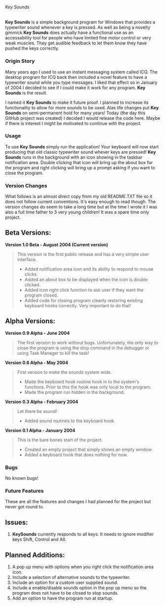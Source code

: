 ###### Key Sounds

**Key Sounds** is a simple background program for Windows that provides a typewriter sound whenever a key is pressed.
As well as being a novelty gimmick **Key Sounds** does actually have a functional use as an accessability tool for people who have limited fine motor control or very weak muscles. They get audible feedback to let them know they have pushed the keys correctly.

### Origin Story

Many years ago I used to use an instant messaging system called ICQ. The desktop program for ICQ back then included a novel feature to have a typewriter sound while you type messages. I liked that effect so in January of 2004 I decided to see if I could make it work for any program. **Key Sounds** is the result.

I named it **Key Sounds** to make it future proof. I planned to increase its functionality to allow for more sounds to be used. Alas life changes put **Key Sounds** on semi-permanent hold for many years! Today (the day this GitHub project was created) I decided I would release the code here. Maybe if there is interest I might be motivated to continue with the project.

### Usage

To use **Key Sounds** simply run the application! Your keyboard will now start producing that old classic typewriter sound whever keys are pressed! **Key Sounds** runs in the background with an icon showing in the taskbar notification area. Double clicking that icon will bring up the about box for the program and right clicking will bring up a prompt asking if you want to close the program.

### Version Changes

What follows is an almost direct copy from my old README.TXT file so it does not follow current conventions. It's easy enough to read though. The version changes do seem to take a long time but at the time I wrote it I was also a full time father to 3 very young children! It was a spare time only project.

## Beta Versions:

**Version 1.0 Beta - August 2004 (Current version)**
> This version is the first public release and has a very simple user interface.
> - Added notification area icon and its ability to respond to mouse clicks.
> - Added an about box to be displayed when the icon is double clicked.
> - Added icon right click function to ask user if they want the program closed.
> - Added code for closing program cleanly restoring existing keyboard hooks correctly. Very important to do that!

## Alpha Versions:
**Version 0.9 Alpha - June 2004**
> The first version to work without bugs. Unfortunately, the only way to close the program is using the stop command in the debugger or using Task Manager to kill the task!

**Version 0.6 Alpha - May 2004**
> First version to make the sounds system wide.
> - Made the keyboard hook routine hook in to the system's functions. Prior to this the hook was only local to the program.
> - Made the program run hidden in the background.

**Version 0.3 Alpha - February 2004**
> Let there be sound!
> - Added sound routines to the keyboard hook.

**Version 0.1 Alpha - January 2004**
> This is the bare bones start of the project.
> - Created an empty project that simply shows an empty window.
> - Added a keyboard hook that does nothing for now.

### Bugs

No known bugs!

### Future Features

These are all the features and changes I had planned for the project but never got round to.

## Issues:
1. **KeySounds** currently responds to all keys. It needs to ignore modifier keys Shift, Control and Alt.

## Planned Additions:
1. A pop up menu with options when you right click the notification area icon.
2. Include a selection of alternative sounds to the typewriter.
3. Include an option for a custom user supplied sound.
4. Include a enable/disable sounds option in the pop up menu so the program does not have to be closed to stop sounds.
5. Add an option to have the program run at startup.
